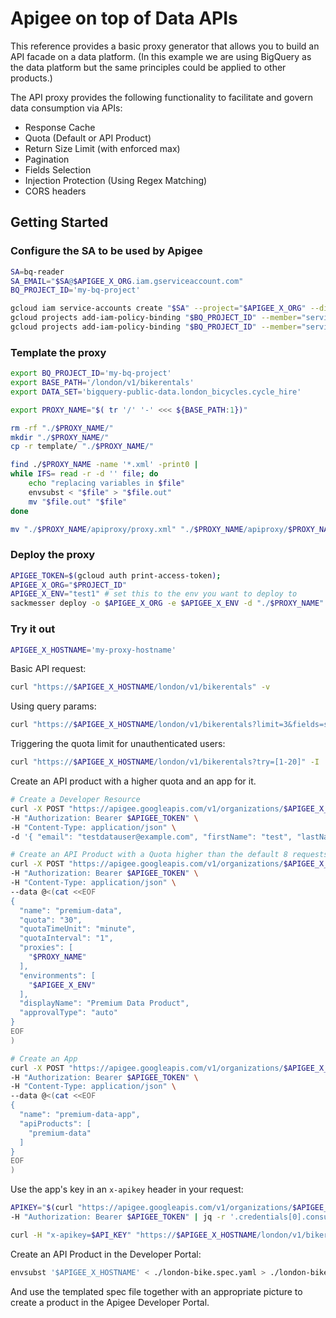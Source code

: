 # Apigee on top of Data APIs

This reference provides a basic proxy generator that allows you to build an
API facade on a data platform. (In this example we are using BigQuery as the
data platform but the same principles could be applied to other products.)

The API proxy provides the following functionality to facilitate and govern
data consumption via APIs:

* Response Cache
* Quota (Default or API Product)
* Return Size Limit (with enforced max)
* Pagination
* Fields Selection
* Injection Protection (Using Regex Matching)
* CORS headers

## Getting Started

### Configure the SA to be used by Apigee

```sh
SA=bq-reader
SA_EMAIL="$SA@$APIGEE_X_ORG.iam.gserviceaccount.com"
BQ_PROJECT_ID='my-bq-project'

gcloud iam service-accounts create "$SA" --project="$APIGEE_X_ORG" --display-name="BQ data reader"
gcloud projects add-iam-policy-binding "$BQ_PROJECT_ID" --member="serviceAccount:$SA_EMAIL" --role="roles/bigquery.dataViewer" --quiet
gcloud projects add-iam-policy-binding "$BQ_PROJECT_ID" --member="serviceAccount:$SA_EMAIL" --role="roles/bigquery.user" --quiet
```

### Template the proxy

```sh
export BQ_PROJECT_ID='my-bq-project'
export BASE_PATH='/london/v1/bikerentals'
export DATA_SET='bigquery-public-data.london_bicycles.cycle_hire'

export PROXY_NAME="$( tr '/' '-' <<< ${BASE_PATH:1})"

rm -rf "./$PROXY_NAME/"
mkdir "./$PROXY_NAME/"
cp -r template/ "./$PROXY_NAME/"

find ./$PROXY_NAME -name '*.xml' -print0 |
while IFS= read -r -d '' file; do
    echo "replacing variables in $file"
    envsubst < "$file" > "$file.out"
    mv "$file.out" "$file"
done

mv "./$PROXY_NAME/apiproxy/proxy.xml" "./$PROXY_NAME/apiproxy/$PROXY_NAME.xml"
```

### Deploy the proxy

```sh
APIGEE_TOKEN=$(gcloud auth print-access-token);
APIGEE_X_ORG="$PROJECT_ID"
APIGEE_X_ENV="test1" # set this to the env you want to deploy to
sackmesser deploy -o $APIGEE_X_ORG -e $APIGEE_X_ENV -d "./$PROXY_NAME" -t "$APIGEE_TOKEN" --deployment-sa "$SA_EMAIL"
```

### Try it out

```sh
APIGEE_X_HOSTNAME='my-proxy-hostname'
```

Basic API request:

```sh
curl "https://$APIGEE_X_HOSTNAME/london/v1/bikerentals" -v
```

Using query params:

```sh
curl "https://$APIGEE_X_HOSTNAME/london/v1/bikerentals?limit=3&fields=start_station_name,end_station_name" | jq
```

Triggering the quota limit for unauthenticated users:

```sh
curl "https://$APIGEE_X_HOSTNAME/london/v1/bikerentals?try=[1-20]" -I
```

Create an API product with a higher quota and an app for it.

```sh
# Create a Developer Resource
curl -X POST "https://apigee.googleapis.com/v1/organizations/$APIGEE_X_ORG/developers" \
-H "Authorization: Bearer $APIGEE_TOKEN" \
-H "Content-Type: application/json" \
-d '{ "email": "testdatauser@example.com", "firstName": "test", "lastName": "user", "userName": "testdatauser" }' \

# Create an API Product with a Quota higher than the default 8 requests per minute
curl -X POST "https://apigee.googleapis.com/v1/organizations/$APIGEE_X_ORG/apiproducts" \
-H "Authorization: Bearer $APIGEE_TOKEN" \
-H "Content-Type: application/json" \
--data @<(cat <<EOF
{
  "name": "premium-data",
  "quota": "30",
  "quotaTimeUnit": "minute",
  "quotaInterval": "1",
  "proxies": [
    "$PROXY_NAME"
  ],
  "environments": [
    "$APIGEE_X_ENV"
  ],
  "displayName": "Premium Data Product",
  "approvalType": "auto"
}
EOF
)

# Create an App
curl -X POST "https://apigee.googleapis.com/v1/organizations/$APIGEE_X_ORG/developers/testdatauser@example.com/apps" \
-H "Authorization: Bearer $APIGEE_TOKEN" \
-H "Content-Type: application/json" \
--data @<(cat <<EOF
{
  "name": "premium-data-app",
  "apiProducts": [
    "premium-data"
  ]
}
EOF
)
```

Use the app's key in an `x-apikey` header in your request:

```sh
APIKEY="$(curl "https://apigee.googleapis.com/v1/organizations/$APIGEE_X_ORG/developers/testdatauser@example.com/apps/premium-data-app" \
-H "Authorization: Bearer $APIGEE_TOKEN" | jq -r '.credentials[0].consumerKey')"

curl -H "x-apikey=$API_KEY" "https://$APIGEE_X_HOSTNAME/london/v1/bikerentals?try=[1-20]" -I
```

Create an API Product in the Developer Portal:

```sh
envsubst '$APIGEE_X_HOSTNAME' < ./london-bike.spec.yaml > ./london-bikes-v1/spec.yaml
```

And use the templated spec file together with an appropriate picture to create
a product in the Apigee Developer Portal.